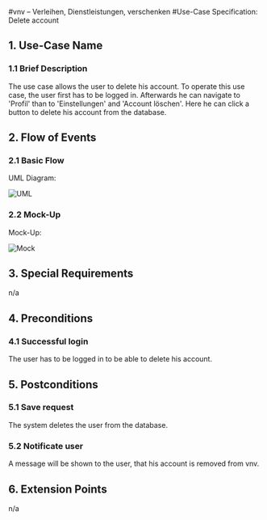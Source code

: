 #vnv – Verleihen, Dienstleistungen, verschenken
#Use-Case Specification: Delete account


## 1. Use-Case Name 
### 1.1 Brief Description
The use case allows the user to delete his account. To operate this use case, the user first has to be logged in. 
Afterwards he can navigate to 'Profil' than to 'Einstellungen' and 'Account löschen'. Here he can click a button to delete his account from the database.

## 2. Flow of Events
### 2.1 Basic Flow 
UML Diagram: 

![UML][]

### 2.2 Mock-Up
Mock-Up:

![Mock][]


## 3. Special Requirements
n/a

## 4. Preconditions
### 4.1 Successful login 
The user has to be logged in to be able to delete his account.

## 5. Postconditions
### 5.1 Save request
The system deletes the user from the database. 
### 5.2 Notificate user 
A message will be shown to the user, that his account is removed from vnv. 

## 6. Extension Points
n/a

<!-- picture links -->
[UML]: https://raw.githubusercontent.com/WMerk/VnVProject/master/doc/use%20cases/UML%20-%20delete%20account.png "UML Diagram"
[Mock]: https://raw.githubusercontent.com/WMerk/VnVProject/master/doc/mockups/DeleteAccount/Mockup_Account_loeschen.png "Mock-Up"
